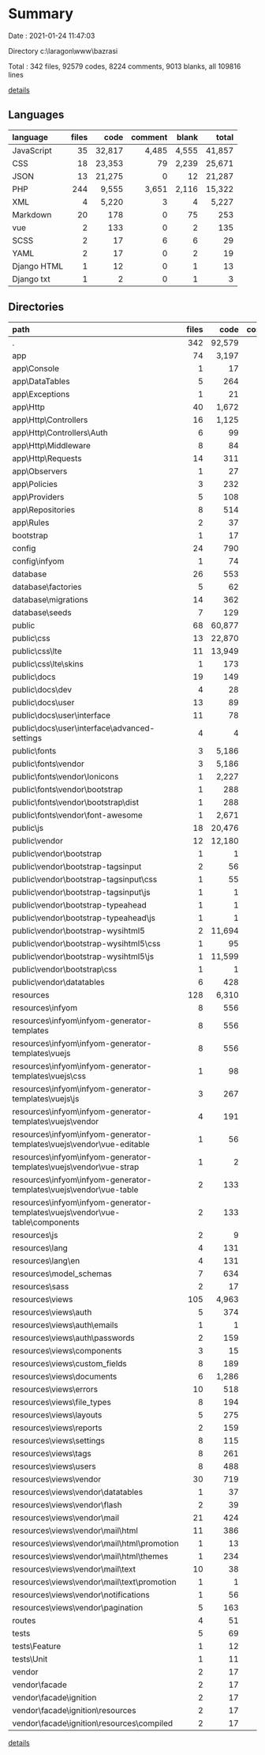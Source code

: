 # Summary

Date : 2021-01-24 11:47:03

Directory c:\laragon\www\bazrasi

Total : 342 files,  92579 codes, 8224 comments, 9013 blanks, all 109816 lines

[details](details.md)

## Languages
| language | files | code | comment | blank | total |
| :--- | ---: | ---: | ---: | ---: | ---: |
| JavaScript | 35 | 32,817 | 4,485 | 4,555 | 41,857 |
| CSS | 18 | 23,353 | 79 | 2,239 | 25,671 |
| JSON | 13 | 21,275 | 0 | 12 | 21,287 |
| PHP | 244 | 9,555 | 3,651 | 2,116 | 15,322 |
| XML | 4 | 5,220 | 3 | 4 | 5,227 |
| Markdown | 20 | 178 | 0 | 75 | 253 |
| vue | 2 | 133 | 0 | 2 | 135 |
| SCSS | 2 | 17 | 6 | 6 | 29 |
| YAML | 2 | 17 | 0 | 2 | 19 |
| Django HTML | 1 | 12 | 0 | 1 | 13 |
| Django txt | 1 | 2 | 0 | 1 | 3 |

## Directories
| path | files | code | comment | blank | total |
| :--- | ---: | ---: | ---: | ---: | ---: |
| . | 342 | 92,579 | 8,224 | 9,013 | 109,816 |
| app | 74 | 3,197 | 1,801 | 808 | 5,806 |
| app\Console | 1 | 17 | 19 | 7 | 43 |
| app\DataTables | 5 | 264 | 135 | 45 | 444 |
| app\Exceptions | 1 | 21 | 24 | 7 | 52 |
| app\Http | 40 | 1,672 | 758 | 429 | 2,859 |
| app\Http\Controllers | 16 | 1,125 | 463 | 277 | 1,865 |
| app\Http\Controllers\Auth | 6 | 99 | 117 | 46 | 262 |
| app\Http\Middleware | 8 | 84 | 59 | 35 | 178 |
| app\Http\Requests | 14 | 311 | 157 | 94 | 562 |
| app\Observers | 1 | 27 | 33 | 8 | 68 |
| app\Policies | 3 | 232 | 137 | 54 | 423 |
| app\Providers | 5 | 108 | 75 | 35 | 218 |
| app\Repositories | 8 | 514 | 216 | 113 | 843 |
| app\Rules | 2 | 37 | 40 | 14 | 91 |
| bootstrap | 1 | 17 | 30 | 9 | 56 |
| config | 24 | 790 | 1,464 | 444 | 2,698 |
| config\infyom | 1 | 74 | 66 | 75 | 215 |
| database | 26 | 553 | 187 | 138 | 878 |
| database\factories | 5 | 62 | 5 | 25 | 92 |
| database\migrations | 14 | 362 | 140 | 78 | 580 |
| database\seeds | 7 | 129 | 42 | 35 | 206 |
| public | 68 | 60,877 | 4,502 | 6,797 | 72,176 |
| public\css | 13 | 22,870 | 59 | 2,186 | 25,115 |
| public\css\lte | 11 | 13,949 | 46 | 142 | 14,137 |
| public\css\lte\skins | 1 | 173 | 0 | 1 | 174 |
| public\docs | 19 | 149 | 0 | 68 | 217 |
| public\docs\dev | 4 | 28 | 0 | 15 | 43 |
| public\docs\user | 13 | 89 | 0 | 45 | 134 |
| public\docs\user\interface | 11 | 78 | 0 | 39 | 117 |
| public\docs\user\interface\advanced-settings | 4 | 4 | 0 | 4 | 8 |
| public\fonts | 3 | 5,186 | 3 | 2 | 5,191 |
| public\fonts\vendor | 3 | 5,186 | 3 | 2 | 5,191 |
| public\fonts\vendor\Ionicons | 1 | 2,227 | 3 | 1 | 2,231 |
| public\fonts\vendor\bootstrap | 1 | 288 | 0 | 0 | 288 |
| public\fonts\vendor\bootstrap\dist | 1 | 288 | 0 | 0 | 288 |
| public\fonts\vendor\font-awesome | 1 | 2,671 | 0 | 1 | 2,672 |
| public\js | 18 | 20,476 | 4,370 | 4,436 | 29,282 |
| public\vendor | 12 | 12,180 | 31 | 91 | 12,302 |
| public\vendor\bootstrap | 1 | 1 | 5 | 1 | 7 |
| public\vendor\bootstrap-tagsinput | 2 | 56 | 5 | 2 | 63 |
| public\vendor\bootstrap-tagsinput\css | 1 | 55 | 0 | 1 | 56 |
| public\vendor\bootstrap-tagsinput\js | 1 | 1 | 5 | 1 | 7 |
| public\vendor\bootstrap-typeahead | 1 | 1 | 0 | 1 | 2 |
| public\vendor\bootstrap-typeahead\js | 1 | 1 | 0 | 1 | 2 |
| public\vendor\bootstrap-wysihtml5 | 2 | 11,694 | 2 | 21 | 11,717 |
| public\vendor\bootstrap-wysihtml5\css | 1 | 95 | 1 | 2 | 98 |
| public\vendor\bootstrap-wysihtml5\js | 1 | 11,599 | 1 | 19 | 11,619 |
| public\vendor\bootstrap\css | 1 | 1 | 5 | 1 | 7 |
| public\vendor\datatables | 6 | 428 | 19 | 66 | 513 |
| resources | 128 | 6,310 | 138 | 746 | 7,194 |
| resources\infyom | 8 | 556 | 32 | 20 | 608 |
| resources\infyom\infyom-generator-templates | 8 | 556 | 32 | 20 | 608 |
| resources\infyom\infyom-generator-templates\vuejs | 8 | 556 | 32 | 20 | 608 |
| resources\infyom\infyom-generator-templates\vuejs\css | 1 | 98 | 3 | 1 | 102 |
| resources\infyom\infyom-generator-templates\vuejs\js | 3 | 267 | 28 | 13 | 308 |
| resources\infyom\infyom-generator-templates\vuejs\vendor | 4 | 191 | 1 | 6 | 198 |
| resources\infyom\infyom-generator-templates\vuejs\vendor\vue-editable | 1 | 56 | 1 | 4 | 61 |
| resources\infyom\infyom-generator-templates\vuejs\vendor\vue-strap | 1 | 2 | 0 | 0 | 2 |
| resources\infyom\infyom-generator-templates\vuejs\vendor\vue-table | 2 | 133 | 0 | 2 | 135 |
| resources\infyom\infyom-generator-templates\vuejs\vendor\vue-table\components | 2 | 133 | 0 | 2 | 135 |
| resources\js | 2 | 9 | 23 | 12 | 44 |
| resources\lang | 4 | 131 | 60 | 24 | 215 |
| resources\lang\en | 4 | 131 | 60 | 24 | 215 |
| resources\model_schemas | 7 | 634 | 0 | 6 | 640 |
| resources\sass | 2 | 17 | 6 | 6 | 29 |
| resources\views | 105 | 4,963 | 17 | 678 | 5,658 |
| resources\views\auth | 5 | 374 | 0 | 85 | 459 |
| resources\views\auth\emails | 1 | 1 | 0 | 1 | 2 |
| resources\views\auth\passwords | 2 | 159 | 0 | 41 | 200 |
| resources\views\components | 3 | 15 | 0 | 3 | 18 |
| resources\views\custom_fields | 8 | 189 | 0 | 38 | 227 |
| resources\views\documents | 6 | 1,286 | 6 | 97 | 1,389 |
| resources\views\errors | 10 | 518 | 0 | 132 | 650 |
| resources\views\file_types | 8 | 194 | 0 | 43 | 237 |
| resources\views\layouts | 5 | 275 | 0 | 24 | 299 |
| resources\views\reports | 2 | 159 | 0 | 13 | 172 |
| resources\views\settings | 8 | 115 | 0 | 26 | 141 |
| resources\views\tags | 8 | 261 | 0 | 32 | 293 |
| resources\views\users | 8 | 488 | 0 | 44 | 532 |
| resources\views\vendor | 30 | 719 | 11 | 116 | 846 |
| resources\views\vendor\datatables | 1 | 37 | 0 | 1 | 38 |
| resources\views\vendor\flash | 2 | 39 | 0 | 8 | 47 |
| resources\views\vendor\mail | 21 | 424 | 11 | 83 | 518 |
| resources\views\vendor\mail\html | 11 | 386 | 11 | 67 | 464 |
| resources\views\vendor\mail\html\promotion | 1 | 13 | 0 | 1 | 14 |
| resources\views\vendor\mail\html\themes | 1 | 234 | 11 | 48 | 293 |
| resources\views\vendor\mail\text | 10 | 38 | 0 | 16 | 54 |
| resources\views\vendor\mail\text\promotion | 1 | 1 | 0 | 1 | 2 |
| resources\views\vendor\notifications | 1 | 56 | 0 | 8 | 64 |
| resources\views\vendor\pagination | 5 | 163 | 0 | 16 | 179 |
| routes | 4 | 51 | 40 | 21 | 112 |
| tests | 5 | 69 | 15 | 25 | 109 |
| tests\Feature | 1 | 12 | 5 | 5 | 22 |
| tests\Unit | 1 | 11 | 5 | 4 | 20 |
| vendor | 2 | 17 | 27 | 1 | 45 |
| vendor\facade | 2 | 17 | 27 | 1 | 45 |
| vendor\facade\ignition | 2 | 17 | 27 | 1 | 45 |
| vendor\facade\ignition\resources | 2 | 17 | 27 | 1 | 45 |
| vendor\facade\ignition\resources\compiled | 2 | 17 | 27 | 1 | 45 |

[details](details.md)